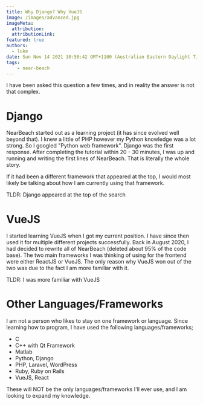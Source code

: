 ```yaml
---
title: Why Django? Why VueJS
image: /images/advanced.jpg
imageMeta:
  attribution:
  attributionLink:
featured: true
authors:
  - luke
date: Sun Nov 14 2021 10:50:42 GMT+1100 (Australian Eastern Daylight Time)
tags:
    - near-beach
---
```


I have been asked this question a few times, and in reality the answer is not that complex.

# Django

NearBeach started out as a learning project (it has since evolved well beyond that). I knew a little of PHP however my
Python knowledge was a lot strong. So I googled "Python web framework". Django was the first response. After completing 
the tutorial within 20 - 30 minutes, I was up and running and writing the first lines of NearBeach. That is literally
the whole story.

If it had been a different framework that appeared at the top, I would most likely be talking about how I am currently
using that framework.

TLDR: Django appeared at the top of the search

# VueJS

I started learning VueJS when I got my current position. I have since then used it for multiple different projects 
successfully. Back in August 2020, I had decided to rewrite all of NearBeach (deleted about 95% of the code base). The
two main frameworks I was thinking of using for the frontend were either ReactJS or VueJS. The only reason why VueJS
won out of the two was due to the fact I am more familiar with it.

TLDR: I was more familiar with VueJS

# Other Languages/Frameworks

I am not a person who likes to stay on one framework or language. Since learning how to program, I have used the 
following languages/frameworks;

- C
- C++ with Qt Framework
- Matlab
- Python, Django
- PHP, Laravel, WordPress
- Ruby, Ruby on Rails
- VueJS, React

These will NOT be the only languages/frameworks I'll ever use, and I am looking to expand my knowledge.
